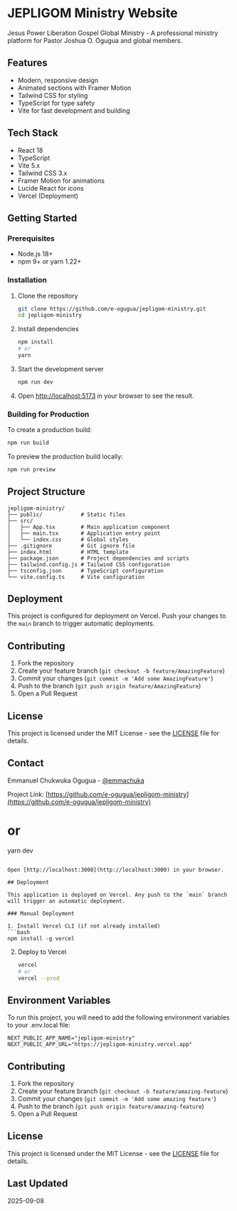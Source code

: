 # JEPLIGOM Ministry Website

Jesus Power Liberation Gospel Global Ministry - A professional ministry platform for Pastor Joshua O. Ogugua and global members.

## Features

- Modern, responsive design
- Animated sections with Framer Motion
- Tailwind CSS for styling
- TypeScript for type safety
- Vite for fast development and building

## Tech Stack

- React 18
- TypeScript
- Vite 5.x
- Tailwind CSS 3.x
- Framer Motion for animations
- Lucide React for icons
- Vercel (Deployment)

## Getting Started

### Prerequisites

- Node.js 18+
- npm 9+ or yarn 1.22+

### Installation

1. Clone the repository
   ```bash
   git clone https://github.com/e-ogugua/jepligom-ministry.git
   cd jepligom-ministry
   ```

2. Install dependencies
   ```bash
   npm install
   # or
   yarn
   ```

3. Start the development server
   ```bash
   npm run dev
   ```

4. Open [http://localhost:5173](http://localhost:5173) in your browser to see the result.

### Building for Production

To create a production build:

```bash
npm run build
```

To preview the production build locally:

```bash
npm run preview
```

## Project Structure

```
jepligom-ministry/
├── public/            # Static files
├── src/
│   ├── App.tsx        # Main application component
│   ├── main.tsx       # Application entry point
│   └── index.css      # Global styles
├── .gitignore         # Git ignore file
├── index.html         # HTML template
├── package.json       # Project dependencies and scripts
├── tailwind.config.js # Tailwind CSS configuration
├── tsconfig.json      # TypeScript configuration
└── vite.config.ts     # Vite configuration
```

## Deployment

This project is configured for deployment on Vercel. Push your changes to the `main` branch to trigger automatic deployments.

## Contributing

1. Fork the repository
2. Create your feature branch (`git checkout -b feature/AmazingFeature`)
3. Commit your changes (`git commit -m 'Add some AmazingFeature'`)
4. Push to the branch (`git push origin feature/AmazingFeature`)
5. Open a Pull Request

## License

This project is licensed under the MIT License - see the [LICENSE](LICENSE) file for details.

## Contact

Emmanuel Chukwuka Ogugua - [@emmachuka](https://github.com/e-ogugua)

Project Link: [https://github.com/e-ogugua/jepligom-ministry](https://github.com/e-ogugua/jepligom-ministry)
   # or
   yarn dev
   ```

   Open [http://localhost:3000](http://localhost:3000) in your browser.

## Deployment

This application is deployed on Vercel. Any push to the `main` branch will trigger an automatic deployment.

### Manual Deployment

1. Install Vercel CLI (if not already installed)
   ```bash
   npm install -g vercel
   ```

2. Deploy to Vercel
   ```bash
   vercel
   # or
   vercel --prod
   ```

## Environment Variables

To run this project, you will need to add the following environment variables to your .env.local file:

```
NEXT_PUBLIC_APP_NAME="jepligom-ministry"
NEXT_PUBLIC_APP_URL="https://jepligom-ministry.vercel.app"
```

## Contributing

1. Fork the repository
2. Create your feature branch (`git checkout -b feature/amazing-feature`)
3. Commit your changes (`git commit -m 'Add some amazing feature'`)
4. Push to the branch (`git push origin feature/amazing-feature`)
5. Open a Pull Request

## License

This project is licensed under the MIT License - see the [LICENSE](LICENSE) file for details.

## Last Updated

2025-09-08
